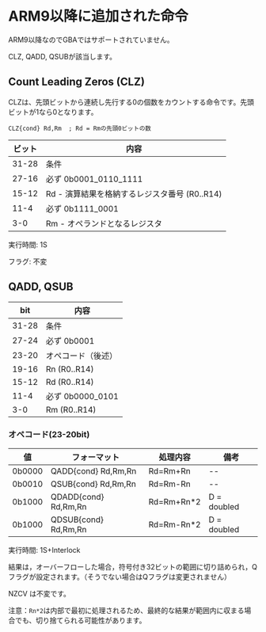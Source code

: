 # ARM9以降に追加された命令

ARM9以降なのでGBAではサポートされていません。

CLZ, QADD, QSUBが該当します。

## Count Leading Zeros (CLZ)

CLZは、先頭ビットから連続し先行する0の個数をカウントする命令です。先頭ビットが1なら0となります。

```
CLZ{cond} Rd,Rm  ; Rd = Rmの先頭0ビットの数
```

 ビット | 内容
---- | ---- 
31-28 | 条件
27-16 | 必ず 0b0001_0110_1111
15-12 | Rd - 演算結果を格納するレジスタ番号 (R0..R14)
11-4 | 必ず 0b1111_0001
3-0 | Rm - オペランドとなるレジスタ

実行時間: 1S

フラグ: 不変

## QADD, QSUB

 bit  |  内容
---- | ----
31-28 | 条件
27-24 | 必ず 0b0001
23-20 | オペコード（後述）
19-16 | Rn (R0..R14)
15-12 | Rd (R0..R14)
11-4 | 必ず 0b0000_0101
3-0 | Rm (R0..R14)

### オペコード(23-20bit)

 値  |  フォーマット | 処理内容 | 備考
---- | ---- | ---- | ----
0b0000 | QADD{cond}  Rd,Rm,Rn | Rd=Rm+Rn | -- 
0b0010 | QSUB{cond}  Rd,Rm,Rn | Rd=Rm-Rn | -- 
0b1000 | QDADD{cond}  Rd,Rm,Rn | Rd=Rm+Rn*2 | D = doubled 
0b1000 | QDSUB{cond}  Rd,Rm,Rn | Rd=Rm-Rn*2 | D = doubled 

実行時間: 1S+Interlock

結果は，オーバーフローした場合，符号付き32ビットの範囲に切り詰められ，Qフラグが設定されます。（そうでない場合はQフラグは変更されません）

NZCV は不変です。

注意：`Rn*2`は内部で最初に処理されるため、最終的な結果が範囲内に収まる場合でも、切り捨てられる可能性があります。
